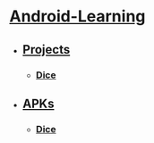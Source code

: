 # [Android-Learning](https://github.com/amirrezarajabi/Android-Learning)

* ## [Projects](https://github.com/amirrezarajabi/Android-Learning/Projects)

  * ### [Dice](https://github.com/amirrezarajabi/Android-Learning/Projects/Dice)

* ## [APKs](https://github.com/amirrezarajabi/Android-Learning/APKs/Dice)

  * ### [Dice](https://github.com/amirrezarajabi/Android-Learning/APKs/Dice)

    